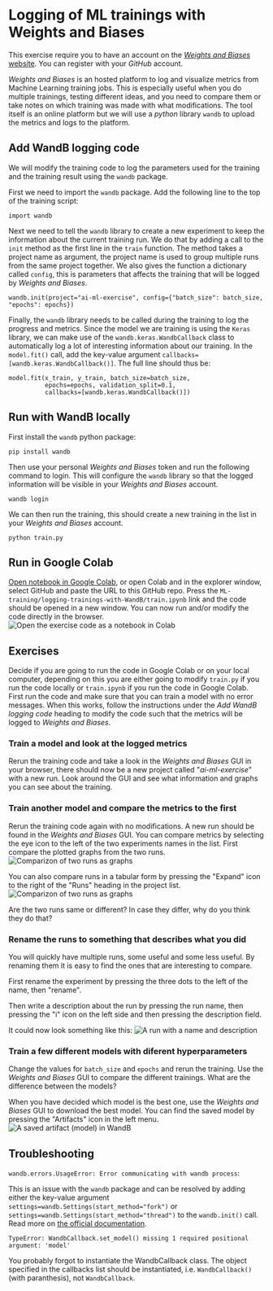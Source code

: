 # Logging of ML trainings with Weights and Biases

This exercise require you to have an account on the [*Weights and Biases* website](https://wandb.ai). You can register with your *GitHub* account.

*Weights and Biases* is an hosted platform to log and visualize metrics from Machine Learning training jobs. This is especially useful when you do multiple trainings, testing different ideas, and you need to compare them or take notes on which training was made with what modifications. The tool itself is an online platform but we will use a *python* library `wandb` to upload the metrics and logs to the platform.

## Add WandB logging code
We will modify the training code to log the parameters used for the training and the training result using the `wandb` package.

First we need to import the `wandb` package. Add the following line to the top of the training script:
```
import wandb
```

Next we need to tell the `wandb` library to create a new experiment to keep the information about the current training run. We do that by adding a call to the `init` method as the first line in the `train` function. The method takes a project name as argument, the project name is used to group multiple runs from the same project together. We also gives the function a dictionary called `config`, this is parameters that affects the training that will be logged by *Weights and Biases*.
```
wandb.init(project="ai-ml-exercise", config={"batch_size": batch_size, "epochs": epochs})
```

Finally, the `wandb` library needs to be called during the training to log the progress and metrics. Since the model we are training is using the `Keras` library, we can make use of the `wandb.keras.WandbCallback` class to automatically log a lot of interesting information about our training. In the `model.fit()` call, add the key-value argument `callbacks=[wandb.keras.WandbCallback()]`. The full line should thus be:
```
model.fit(x_train, y_train, batch_size=batch_size,
          epochs=epochs, validation_split=0.1,
          callbacks=[wandb.keras.WandbCallback()])
```

## Run with WandB locally
First install the `wandb` python package:
```
pip install wandb
```

Then use your personal *Weights and Biases* token and run the following command to login. This will configure the `wandb` library so that the logged information will be visible in your *Weights and Biases* account.
```
wandb login
```

We can then run the training, this should create a new training in the list in your *Weights and Biases* account.
```
python train.py
```

## Run in Google Colab
[Open notebook in Google Colab](https://colab.research.google.com/github/daniel-falk/ai-ml-principles-exercises/blob/main/ML-training/logging-trainings-with-WandB/train.ipynb), or open Colab and in the explorer window, select GitHub and paste the URL to this GitHub repo. Press the `ML-training/logging-trainings-with-WandB/train.ipynb` link and the code should be opened in a new window. You can now run and/or modify the code directly in the browser.
![Open the exercise code as a notebook in Colab](images/colab-code.png)

## Exercises
Decide if you are going to run the code in Google Colab or on your local computer, depending on this you are either going to modify `train.py` if you run the code locally or `train.ipynb` if you run the code in Google Colab. First run the code and make sure that you can train a model with no error messages. When this works, follow the instructions under the *Add WandB logging code* heading to modify the code such that the metrics will be logged to *Weights and Biases*.

### Train a model and look at the logged metrics
Rerun the training code and take a look in the *Weights and Biases* GUI in your browser, there should now be a new project called "*ai-ml-exercise*" with a new run. Look around the GUI and see what information and graphs you can see about the training.

### Train another model and compare the metrics to the first
Rerun the training code again with no modifications. A new run should be found in the *Weights and Biases* GUI. You can compare metrics by selecting the eye icon to the left of the two experiments names in the list. First compare the plotted graphs from the two runs.
![Comparizon of two runs as graphs](images/wandb-compare.png)

You can also compare runs in a tabular form by pressing the "Expand" icon to the right of the "Runs" heading in the project list.
![Comparizon of two runs as graphs](images/wandb-table.png)

Are the two runs same or different? In case they differ, why do you think they do that?

### Rename the runs to something that describes what you did
You will quickly have multiple runs, some useful and some less useful. By renaming them it is easy to find the ones that are interesting to compare.

First rename the experiment by pressing the three dots to the left of the name, then "rename".

Then write a description about the run by pressing the run name, then pressing the "i" icon on the left side and then pressing the description field.

It could now look something like this:
![A run with a name and description](images/wandb-description.png)

### Train a few different models with diferent hyperparameters
Change the values for `batch_size` and `epochs` and rerun the training. Use the *Weights and Biases* GUI to compare the different trainings. What are the difference between the models?

When you have decided which model is the best one, use the *Weights and Biases* GUI to download the best model. You can find the saved model by pressing the "Artifacts" icon in the left menu.
![A saved artifact (model) in WandB](images/wandb-artifact.png)

## Troubleshooting

`wandb.errors.UsageError: Error communicating with wandb process`:

This is an issue with the `wandb` package and can be resolved by adding either the key-value argument `settings=wandb.Settings(start_method="fork")` or `settings=wandb.Settings(start_method="thread")` to the `wandb.init()` call. Read more on [the official documentation](https://docs.wandb.ai/guides/track/launch).


`TypeError: WandbCallback.set_model() missing 1 required positional argument: 'model'`

You probably forgot to instantiate the WandbCallback class. The object specified in the callbacks list should be instantiated, i.e. `WandbCallback()` (with paranthesis), not `WandbCallback`.
